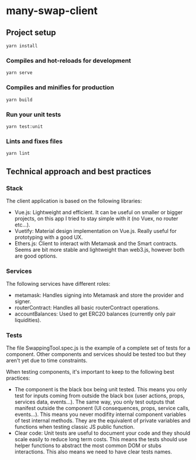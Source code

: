 # many-swap-client

## Project setup
```
yarn install
```

### Compiles and hot-reloads for development
```
yarn serve
```

### Compiles and minifies for production
```
yarn build
```

### Run your unit tests
```
yarn test:unit
```

### Lints and fixes files
```
yarn lint
```

## Technical approach and best practices

### Stack

The client application is based on the following libraries:
- Vue.js: Lightweight and efficient. It can be useful on smaller or bigger projects, on this app I tried to stay simple with it (no Vuex, no router etc...).
- Vuetify: Material design implementation on Vue.js. Really useful for prototyping with a good UX.
- Ethers.js: Client to interact with Metamask and the Smart contracts. Seems are bit more stable and lightweight than web3.js, however both are good options.

### Services

The following services have different roles:
- metamask: Handles signing into Metamask and store the provider and signer.
- routerContract: Handles all basic routerContract operations.
- accountBalances: Used to get ERC20 balances (currently only pair liquidities).


### Tests

The file SwappingTool.spec.js is the example of a complete set of tests for a component. Other components and services should be tested too but they aren't yet due to time constraints.

When testing components, it's important to keep to the following best practices:
- The component is the black box being unit tested. This means you only test for inputs coming from outside the black box (user actions, props, services data, events...). The same way, you only test outputs that manifest outside the component (UI consequences, props, service calls, events...). This means you never modifity internal component variables of test internal methods. They are the equivalent of private variables and functions when testing classic JS public function. 
- Clear code: Unit tests are useful to document your code and they should scale easily to reduce long term costs. This means the tests should use helper functions to abstract the most common DOM or stubs interactions. This also means we need to have clear tests names.

